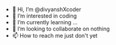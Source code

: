 - 👋 Hi, I’m @divyanshXcoder
- 👀 I’m interested in coding
- 🌱 I’m currently learning ...
- 💞️ I’m looking to collaborate on nothing
- 📫 How to reach me just don't yet

<!---
divyanshXcoder/divyanshXcoder is a ✨ special ✨ repository because its `README.md` (this file) appears on your GitHub profile.
You can click the Preview link to take a look at your changes.
--->
